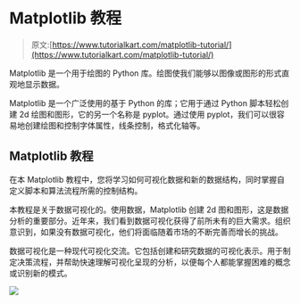 # Matplotlib 教程

> 原文:[https://www.tutorialkart.com/matplotlib-tutorial/](https://www.tutorialkart.com/matplotlib-tutorial/)

Matplotlib 是一个用于绘图的 Python 库。绘图使我们能够以图像或图形的形式直观地显示数据。

Matplotlib 是一个广泛使用的基于 Python 的库；它用于通过 Python 脚本轻松创建 2d 绘图和图形，它的另一个名称是 pyplot。通过使用 pyplot，我们可以很容易地创建绘图和控制字体属性，线条控制，格式化轴等。

## Matplotlib 教程

在本 Matplotlib 教程中，您将学习如何可视化数据和新的数据结构，同时掌握自定义脚本和算法流程所需的控制结构。

本教程是关于数据可视化的。使用数据，Matplotlib 创建 2d 图和图形，这是数据分析的重要部分。近年来，我们看到数据可视化获得了前所未有的巨大需求。组织意识到，如果没有数据可视化，他们将面临随着市场的不断完善而增长的挑战。

数据可视化是一种现代可视化交流。它包括创建和研究数据的可视化表示。用于制定决策流程，并帮助快速理解可视化呈现的分析，以便每个人都能掌握困难的概念或识别新的模式。

[![](../Images/925da31b32d6bc3827932f6c8afb11bb.png)](https://www.tutorialkart.com/)